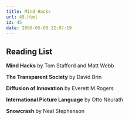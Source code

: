 ```yaml
---
title: Mind Hacks
url: 45.html
id: 45
date: 2008-05-08 22:07:19
---
```


Reading List
------------

**Mind Hacks** by Tom Stafford and Matt Webb

**The Transparent Society** by David Brin

**Diffusion of Innovation** by Everett M.Rogers

**International Picture Language** by Otto Neurath

**Snowcrash** by Neal Stephenson